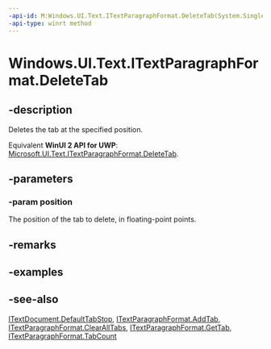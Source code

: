 ```yaml
---
-api-id: M:Windows.UI.Text.ITextParagraphFormat.DeleteTab(System.Single)
-api-type: winrt method
---
```


<!-- Method syntax
public void DeleteTab(System.Single position)
-->

# Windows.UI.Text.ITextParagraphFormat.DeleteTab

## -description
Deletes the tab at the specified position.

Equivalent **WinUI 2 API for UWP**: [Microsoft.UI.Text.ITextParagraphFormat.DeleteTab](/windows/winui/api/microsoft.ui.text.itextparagraphformat.deletetab).

## -parameters
### -param position
The position of the tab to delete, in floating-point points.

## -remarks

## -examples

## -see-also
[ITextDocument.DefaultTabStop](itextdocument_defaulttabstop.md), [ITextParagraphFormat.AddTab](itextparagraphformat_addtab_1762045005.md), [ITextParagraphFormat.ClearAllTabs](itextparagraphformat_clearalltabs_28978480.md), [ITextParagraphFormat.GetTab](itextparagraphformat_gettab_939731864.md), [ITextParagraphFormat.TabCount](itextparagraphformat_tabcount.md)
